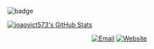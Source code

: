 ![badge](https://tryhackme-badges.s3.amazonaws.com/joao573.png)

[![joaovict573's GitHub Stats](https://github-readme-stats.vercel.app/api?username=joaovict573&show_icons=true&theme=dracula)](https://github.com/joaovict573)


<p align="center">
<a href="mailto:jvict573@protonmail.com"><img alt="Email" src="https://img.shields.io/badge/Email-blue?style=flat-square&logo=gmail"></a>
<a href="https://joaovict573.github.io"><img alt="Website" src="https://img.shields.io/badge/Website-blue?style=flat-square&logo=google-chrome"></a>
